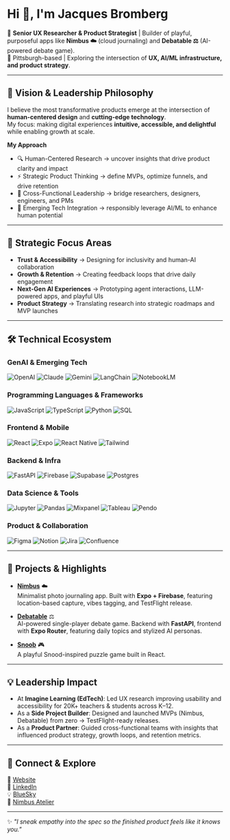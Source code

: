 # Hi 👋, I'm Jacques Bromberg  

🎯 **Senior UX Researcher & Product Strategist** | Builder of playful, purposeful apps like **Nimbus ☁️** (cloud journaling) and **Debatable ⚖️** (AI-powered debate game).  
📍 Pittsburgh-based | Exploring the intersection of **UX, AI/ML infrastructure, and product strategy**.  

---

## 🌟 Vision & Leadership Philosophy  

I believe the most transformative products emerge at the intersection of **human-centered design** and **cutting-edge technology**.  
My focus: making digital experiences **intuitive, accessible, and delightful** while enabling growth at scale.  

**My Approach**  
- 🔍 Human-Centered Research → uncover insights that drive product clarity and impact  
- ⚡ Strategic Product Thinking → define MVPs, optimize funnels, and drive retention  
- 🤝 Cross-Functional Leadership → bridge researchers, designers, engineers, and PMs  
- 🚀 Emerging Tech Integration → responsibly leverage AI/ML to enhance human potential  

---

## 🎯 Strategic Focus Areas  
- **Trust & Accessibility** → Designing for inclusivity and human-AI collaboration  
- **Growth & Retention** → Creating feedback loops that drive daily engagement  
- **Next-Gen AI Experiences** → Prototyping agent interactions, LLM-powered apps, and playful UIs  
- **Product Strategy** → Translating research into strategic roadmaps and MVP launches  

---

## 🛠️ Technical Ecosystem  

### GenAI & Emerging Tech
![OpenAI](https://img.shields.io/badge/OpenAI-412991?logo=openai&logoColor=white)
![Claude](https://img.shields.io/badge/Claude-000000?logo=anthropic&logoColor=white)
![Gemini](https://img.shields.io/badge/Gemini-4285F4?logo=google&logoColor=white)
![LangChain](https://img.shields.io/badge/LangChain-1C3C3C?logo=chainlink&logoColor=white)
![NotebookLM](https://img.shields.io/badge/NotebookLM-FF6F61?logo=googledocs&logoColor=white)

### Programming Languages & Frameworks
![JavaScript](https://img.shields.io/badge/JavaScript-F7DF1E?logo=javascript&logoColor=black)
![TypeScript](https://img.shields.io/badge/TypeScript-3178C6?logo=typescript&logoColor=white)
![Python](https://img.shields.io/badge/Python-3776AB?logo=python&logoColor=white)
![SQL](https://img.shields.io/badge/SQL-003B57?logo=sqlite&logoColor=white)

### Frontend & Mobile  
![React](https://img.shields.io/badge/React-20232A?logo=react&logoColor=61DAFB)
![Expo](https://img.shields.io/badge/Expo-000000?logo=expo&logoColor=white)
![React Native](https://img.shields.io/badge/React_Native-20232A?logo=react&logoColor=61DAFB)
![Tailwind](https://img.shields.io/badge/Tailwind_CSS-38B2AC?logo=tailwind-css&logoColor=white)

### Backend & Infra  
![FastAPI](https://img.shields.io/badge/FastAPI-009688?logo=fastapi&logoColor=white)
![Firebase](https://img.shields.io/badge/Firebase-FFCA28?logo=firebase&logoColor=black)
![Supabase](https://img.shields.io/badge/Supabase-3ECF8E?logo=supabase&logoColor=white)
![Postgres](https://img.shields.io/badge/Postgres-336791?logo=postgresql&logoColor=white)

### Data Science & Tools
![Jupyter](https://img.shields.io/badge/Jupyter-F37626?logo=jupyter&logoColor=white)
![Pandas](https://img.shields.io/badge/Pandas-150458?logo=pandas&logoColor=white)
![Mixpanel](https://img.shields.io/badge/Mixpanel-7856FF?logo=mixpanel&logoColor=white)
![Tableau](https://img.shields.io/badge/Tableau-E97627?logo=tableau&logoColor=white)
![Pendo](https://img.shields.io/badge/Pendo-EF3F56?logo=pendo&logoColor=white)

### Product & Collaboration
![Figma](https://img.shields.io/badge/Figma-F24E1E?logo=figma&logoColor=white)
![Notion](https://img.shields.io/badge/Notion-000000?logo=notion&logoColor=white)
![Jira](https://img.shields.io/badge/Jira-0052CC?logo=jira&logoColor=white)
![Confluence](https://img.shields.io/badge/Confluence-172B4D?logo=confluence&logoColor=white)


---

## 📌 Projects & Highlights  

- **[Nimbus](https://github.com/fishpickle/nimbus)** ☁️  
  Minimalist photo journaling app. Built with **Expo + Firebase**, featuring location-based capture, vibes tagging, and TestFlight release.

- **[Debatable](https://github.com/fishpickle/debatable)** ⚖️  
  AI-powered single-player debate game. Backend with **FastAPI**, frontend with **Expo Router**, featuring daily topics and stylized AI personas.  

- **[Snoob](https://github.com/fishpickle/snoob)** 🎮  
  A playful Snood-inspired puzzle game built in React.  

---

## 💡 Leadership Impact  

- At **Imagine Learning (EdTech)**: Led UX research improving usability and accessibility for 20K+ teachers & students across K–12.  
- As a **Side Project Builder**: Designed and launched MVPs (Nimbus, Debatable) from zero → TestFlight-ready releases.  
- As a **Product Partner**: Guided cross-functional teams with insights that influenced product strategy, growth loops, and retention metrics.  

---

## 🤝 Connect & Explore  

🔗 [Website](https://jacquesbromberg.com)  
💼 [LinkedIn](https://linkedin.com/in/jacquesbromberg)  
💡 [BlueSky](https://bsky.app/profile/jacquesstar.bsky.social)  
📸 [Nimbus Atelier](https://fishpickle.com)  

---
✨ _"I sneak empathy into the spec so the finished product feels like it knows you."_  
